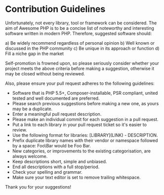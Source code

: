 # Contribution Guidelines
Unfortunately, not every library, tool or framework can be considered. The aim of Awesome PHP is to be a concise list of noteworthy and interesting software written in modern PHP. Therefore, suggested software should: 

a) Be widely recommend regardless of personal opinion
b) Well known or discussed in the PHP community
c) Be unique in its approach or function
d) Fill a niche gap in the market

Self-promotion is frowned upon, so please seriously consider whether your project meets the above criteria before making a suggestion, otherwise it may be closed without being reviewed.

Also, please ensure your pull request adheres to the following guidelines:

* Software that is PHP 5.5+, Composer-installable, PSR compliant, united tested and well documented are preferred.
* Please search previous suggestions before making a new one, as yours may be a duplicate.
* Enter a meaningful pull request description.
* Please make an individual commit for each suggestion in a pull request.
* Put a link to each library in your pull request ticket so it's easier to review.
* Use the following format for libraries: \[LIBRARY\]\(LINK\) - DESCRIPTION.
* Prefix duplicate library names with their vendor or namespace followed by a space: Foo\Bar would be Foo Bar.
* New categories, or improvements to the existing categorisation, are always welcome.
* Keep descriptions short, simple and unbiased. 
* End all descriptions with a full stop/period.
* Check your spelling and grammar.
* Make sure your text editor is set to remove trailing whitespace.

Thank you for your suggestions!
